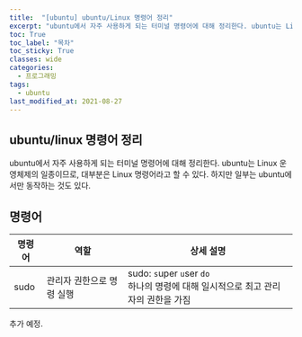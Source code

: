```yaml
---
title:  "[ubuntu] ubuntu/Linux 명령어 정리"
excerpt: "ubuntu에서 자주 사용하게 되는 터미널 명령어에 대해 정리한다. ubuntu는 Linux 운영체제의 일종이므로, 대부분은 Linux 명령어라고 할 수 있다."
toc: True
toc_label: "목차"
toc_sticky: True
classes: wide
categories:
  - 프로그래밍
tags:
  - ubuntu
last_modified_at: 2021-08-27
---
```


## ubuntu/linux 명령어 정리
ubuntu에서 자주 사용하게 되는 터미널 명령어에 대해 정리한다. ubuntu는 Linux 운영체제의 일종이므로, 대부분은 Linux 명령어라고 할 수 있다. 하지만 일부는 ubuntu에서만 동작하는 것도 있다.

## 명령어

| 명령어 | 역할 | 상세 설명 |
| --- | --- | --- |
| sudo | 관리자 권한으로 명령 실행 | sudo: `s`uper `u`ser `do`<br>하나의 명령에 대해 일시적으로 최고 관리자의 권한을 가짐 |

추가 예정.
